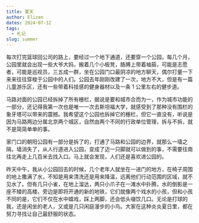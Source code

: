 ```yaml
---
title: 夏天
author: Elizen
dates: 2024-07-12
tags:
  - 札记
slug: summer
---
```


每次打完篮球回公司的路上，要经过一个地下通道，还要穿一个公园，每几个月，公园里就会出现一些大爷大妈，搬着几个小板凳，胳膊上带着袖箍，可能是志愿者，可能是巡视员，三五成一群，坐在公园门口最阴凉的地方聊天，偶尔打量一下来来往往穿梭于公园中的人们。公园去年刚刚改建了一次，地方不大，但是有一篇儿童游乐区，还有一些带着科技感的健身器材以及一条 1 公里左右的健步道。

马路对面的公园已经拆掉了所有栅栏，据说是要和城市合而为一，作为城市功能的一部分，还记得我第一次也是唯一一次去斯坦福大学，就感受到了那种没有围栏的象牙塔可以带来的震撼。我希望这个公园也拆掉它的栅栏，但它一直没有，听说是因为马路两边分属北京两个城区，自然由两个不同的行政单位管理，拆与不拆，就不是简简单单的事。

家门口的朝阳公园有一部分是拆了的，打通了马路和公园的边界，就那么一墙之隔，墙消失了，从人行道进入公园，变成了迈一只脚就可以做到的事，不需要往南往北再走上几百米去找入口。马上就会发现，人们还是喜欢进公园的。

昨天中午，我从小公园回去的时候，几个老年人就坐在一进门的地方，在椅子周围的地上撒满了水，不知是用来清洗还是用来降温，远离他们行动范围的区域，就不见水了。但有几只小雀，在地上溜达，两只小爪子在一滩水中扑腾，水的倒影是一座不矮的高楼，旁边是即将开通的新的地铁，它们就像两个戏水的小孩，但和小孩不同的是，它们不仅在水中嬉戏，踩上两脚，还会低头啜饮几口。无论是打球的我，还是闲坐的老人，又或是几只闲庭漫步的小鸟。大家在这种炎炎夏日里，都在努力寻找让自己最舒服的状态。